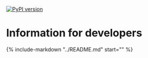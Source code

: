 [![PyPI version](https://badge.fury.io/py/dsp-tools.svg)](https://badge.fury.io/py/dsp-tools)

# Information for developers

{%
   include-markdown "../README.md"
   start="<!--bookmark-start-for-mkdocs-include-markdown-plugin-->"
%}
